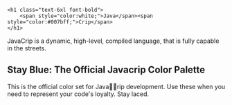     <h1 class="text-6xl font-bold">
        <span style="color:white;">Java</span><span style="color:#007bff;">Crip</span>
    </h1>

JavaCrip is a dynamic, high-level, compiled language, that is fully capable in the streets. 

## Stay Blue: The Official Javacrip Color Palette

This is the official color set for Java🤏🏿rip development. Use these when you need to represent your code's loyalty. Stay laced.

